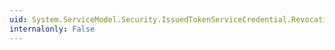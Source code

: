 ```yaml
---
uid: System.ServiceModel.Security.IssuedTokenServiceCredential.RevocationMode
internalonly: False
---
```

